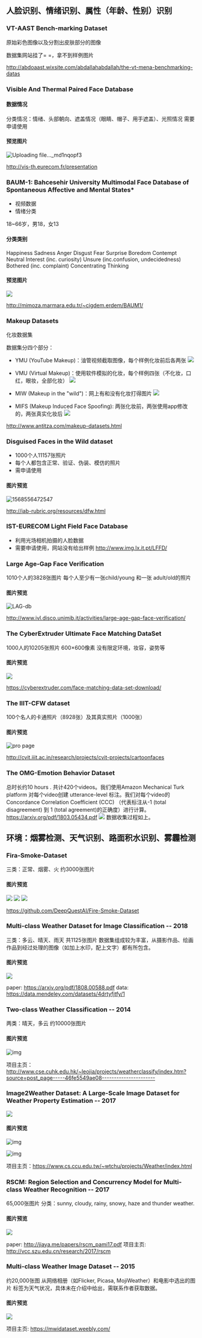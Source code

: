 ## 人脸识别、情绪识别、属性（年龄、性别）识别

### VT-AAST Bench-marking Dataset
原始彩色图像以及分割出皮肤部分的图像

数据集网站挂了= =，拿不到样例图片

http://abdoaast.wixsite.com/abdallahabdallah/the-vt-mena-benchmarking-datas

### Visible And Thermal Paired Face Database
#### 数据情况

分类情况：情绪、头部朝向、遮盖情况（眼睛、帽子、用手遮盖）、光照情况
需要申请使用

#### 预览图片
![Uploading file..._md1nqopf3](http://vis-th.eurecom.fr/sites/vis-th.eurecom.fr/files/inline-images/variations2.jpg)


http://vis-th.eurecom.fr/presentation

### BAUM-1:  Bahcesehir University Multimodal Face Database of Spontaneous Affective and Mental States*

- 视频数据
- 情绪分类

18~66岁，男18，女13

#### 分类类别
Happiness
Sadness
Anger
Disgust
Fear
Surprise
Boredom
Contempt
Neutral
Interest (inc. curiosity)
Unsure (inc.confusion, undecidedness)
Bothered (inc. complaint)
Concentrating
Thinking

#### 预览图片
![](https://pad.degrowth.net/uploads/upload_7c2e3ded440f14f0825aac2bc3dd5b39.png)

http://mimoza.marmara.edu.tr/~cigdem.erdem/BAUM1/

### Makeup Datasets

化妆数据集

数据集分四个部分：
- YMU (YouTube Makeup)：油管视频截取图像，每个样例化妆前后各两张
![](https://pad.degrowth.net/uploads/upload_818dfc0b7897ab0fd3232fad7c7d60dc.png)

- VMU (Virtual Makeup)：使用软件模拟的化妆，每个样例四张（不化妆，口红，眼妆，全部化妆）
![](https://pad.degrowth.net/uploads/upload_5786be2f9750f3329ec8e7b6eda887a7.png)

- MIW (Makeup in the "wild")：网上有和没有化妆打得图片
![](https://pad.degrowth.net/uploads/upload_8cdbba0e36f3d69e154b4f00237b5959.png)

- MIFS (Makeup Induced Face Spoofing): 两张化妆前，两张使用app修改的，两张真实化妆后
![](https://pad.degrowth.net/uploads/upload_98c0c24f40d8e118cb6ae412d008d20e.png)

http://www.antitza.com/makeup-datasets.html

### Disguised Faces in the Wild dataset
- 1000个人11157张照片
- 每个人都包含正常、验证、伪装、模仿的照片
- 需申请使用

#### 图片预览

![1568556472547](数据集.assets/1568556472547.png)


http://iab-rubric.org/resources/dfw.html

### IST-EURECOM Light Field Face Database
- 利用光场相机拍摄的人脸数据
- 需要申请使用，网站没有给出样例
http://www.img.lx.it.pt/LFFD/

### Large Age-Gap Face Verification
1010个人的3828张图片
每个人至少有一张child/young 和一张 adult/old的照片

#### 图片预览
![LAG-db](数据集.assets/LAG-db.jpg)

http://www.ivl.disco.unimib.it/activities/large-age-gap-face-verification/

### The CyberExtruder Ultimate Face Matching DataSet
1000人的10205张照片
600×600像素
没有限定环境，妆容，姿势等

#### 图片预览
![](https://pad.degrowth.net/uploads/upload_af8f1bc335978e5db5fcc5a2027d0b7a.jpg)


https://cyberextruder.com/face-matching-data-set-download/

### The IIIT-CFW dataset
100个名人的卡通照片（8928张）及其真实照片（1000张）

#### 图片预览
![pro page](数据集.assets/pro-page.jpg)

http://cvit.iiit.ac.in/research/projects/cvit-projects/cartoonfaces

### The OMG-Emotion Behavior Dataset
总时长约10 hours . 共计420个videos。我们使用Amazon Mechanical Turk platform 对每个video创建 utterance-level 标注。我们对每个video的 Concordance Correlation Coefficient (CCC) （代表标注从-1 (total disagreement) 到 1 (total agreement)的正确度）进行计算。
https://arxiv.org/pdf/1803.05434.pdf
![](https://pad.degrowth.net/uploads/upload_4fa33ab6a93fcbfbb988bdf43e630425.png)
数据收集过程如上。
## 环境：烟雾检测、天气识别、路面积水识别、雾霾检测
### Fira-Smoke-Dataset
三类：正常、烟雾、火
约3000张图片

#### 图片预览
![](https://pad.degrowth.net/uploads/upload_f28c2781eeb774b4bae3a904f2ebd4f0.png)
![](https://pad.degrowth.net/uploads/upload_47240d5535d5c6c9ff90d051332ff28a.png)
![](https://pad.degrowth.net/uploads/upload_6a2e1c0a2688f3cdf1b2058081723a9f.png)

https://github.com/DeepQuestAI/Fire-Smoke-Dataset

### Multi-class Weather Dataset for Image Classification -- 2018
三类：多云、晴天、雨天 
共1125张图片
数据集组成较为丰富，从摄影作品、绘画作品到经过处理的图像（如加上水印，配上文字）都有所包含。

#### 图片预览
![](https://pad.degrowth.net/uploads/upload_c9db60c775495fe5540f2c2ea5eeff35.png)

paper: https://arxiv.org/pdf/1808.00588.pdf
data: https://data.mendeley.com/datasets/4drtyfjtfy/1

### Two-class Weather Classification -- 2014
两类：晴天，多云
约10000张图片

#### 图片预览
![img](数据集.assets/tesor.png)

项目主页：http://www.cse.cuhk.edu.hk/~leojia/projects/weatherclassify/index.htm?source=post_page-----46fe5549ae08----------------------

###  Image2Weather Dataset: A Large-Scale Image Dataset for Weather Property Estimation -- 2017
![](https://pad.degrowth.net/uploads/upload_d2f7684c28bbfddb7f715fa57737df40.png)

#### 图片预览

![img](数据集.assets/1-s2.0-S1047320317300901-gr1_lrg.jpg)

![img](数据集.assets/1-s2.0-S1047320317300901-fx1.jpg)

项目主页：https://www.cs.ccu.edu.tw/~wtchu/projects/Weather/index.html

### RSCM: Region Selection and Concurrency Model for Multi-class Weather Recognition -- 2017
65,000张图片
分类：sunny, cloudy, rainy, snowy, haze and thunder weather.

#### 图片预览
![](https://pad.degrowth.net/uploads/upload_00ff61e6f3e912a782547994467b232e.jpg)

paper: http://jiaya.me/papers/rscm_pami17.pdf
项目主页: http://vcc.szu.edu.cn/research/2017/rscm


### Multi-class Weather Image Dataset -- 2015
约20,000张图
从网络相册（如Flicker, Picasa, MojiWeather）和电影中选出的图片
标签为天气状况，具体未在介绍中给出，需联系作者获取数据。

#### 图片预览
![](https://pad.degrowth.net/uploads/upload_28a9a462e712974dd11f4dc4fc16a62f.jpg)


项目主页: https://mwidataset.weebly.com/

